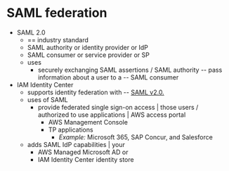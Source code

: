 # SAML federation<a name="samlfederationconcept"></a>
 
* SAML 2.0
  * == industry standard
  * SAML authority or identity provider or IdP
  * SAML consumer or service provider or SP
  * uses
    * securely exchanging SAML assertions / SAML authority -- pass information about a user to a -- SAML consumer 
* IAM Identity Center
  * supports identity federation with -- [SAML v2.0.](https://wiki.oasis-open.org/security) 
  * uses of SAML
    * provide federated single sign-on access | those users / authorized to use applications | AWS access portal
      * AWS Management Console
      * TP applications
        * _Example:_ Microsoft 365, SAP Concur, and Salesforce 
  * adds SAML IdP capabilities | your
    * AWS Managed Microsoft AD or
    * IAM Identity Center identity store
